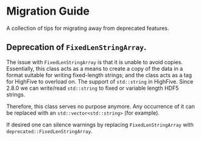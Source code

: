 # Migration Guide
A collection of tips for migrating away from deprecated features.

## Deprecation of `FixedLenStringArray`.
The issue with `FixedLenStringArray` is that it is unable to avoid copies.
Essentially, this class acts as a means to create a copy of the data in a
format suitable for writing fixed-length strings; and the class acts as a tag
for HighFive to overload on. The support of `std::string` in HighFive. Since
2.8.0 we can write/read `std::string` to fixed or variable length HDF5 strings.

Therefore, this class serves no purpose anymore. Any occurrence of it can be
replaced with an `std::vector<std::string>` (for example).

If desired one can silence warnings by replacing `FixedLenStringArray` with
`deprecated::FixedLenStringArray`.
